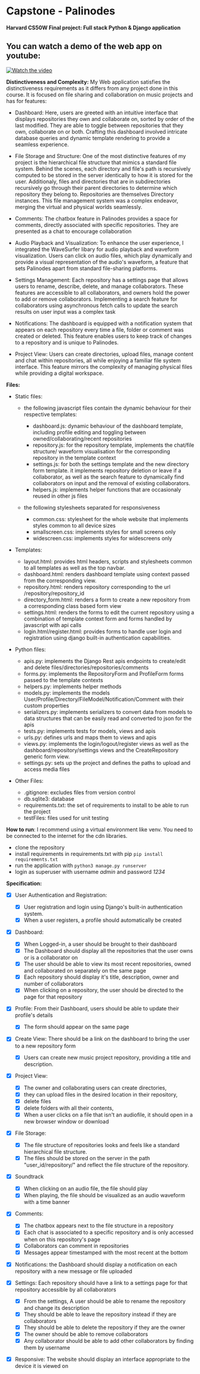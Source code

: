 # Capstone - Palinodes
**Harvard CS50W Final project: Full stack Python & Django application** 
## You can watch a demo of the web app on youtube:
[![Watch the video](https://img.youtube.com/vi/ASuaOeJHPxo/hqdefault.jpg)](https://www.youtube.com/embed/ASuaOeJHPxo)




**Distinctiveness and Complexity:**
  My Web application satisfies the distinctiveness requirements as it differs from any project done in this course. It is focused on file sharing and collaboration on music projects and has for features:
  - Dashboard:
      Here, users are greeted with an intuitive interface that displays repositories they own and collaborate on, sorted by order of the last modified. They are able to toggle between repositories that they own, collaborate on or both. Crafting this dashboard involved intricate database queries and dynamic template rendering to provide a seamless experience.

  - File Storage and Structure:
      One of the most distinctive features of my project is the hierarchical file structure that mimics a standard file system. Behind the scenes, each directory and file's path is recursively computed to be stored in the server identically to how it is stored for the user. Additionaly, files and directories that are in subdirectories recursively go through their parent directories to determine which repository they belong to. Repositories are themselves Directory instances. This file management system was a complex endeavor, merging the virtual and physical worlds seamlessly.

  - Comments:
      The chatbox feature in Palinodes provides a space for comments, directly associated with specific repositories. They are presented as a chat to encourage collaboration

  - Audio Playback and Visualization:
      To enhance the user experience, I integrated the WaveSurfer libary for audio playback and waveform visualization. Users can click on audio files, which play dynamically and provide a visual representation of the audio's waveform, a feature that sets Palinodes apart from standard file-sharing platforms.

  - Settings Management:
      Each repository has a settings page that allows users to rename, describe, delete, and manage collaborators. These features are accessible to all collaborators, and owners hold the power to add or remove collaborators. Implementing a search feature for collaborators using asynchronous fetch calls to update the search results on user input was a complex task

  - Notifications:
      The dashboard is equipped with a notification system that appears on each repository every time a file, folder or comment was created or deleted. This feature enables users to keep track of changes to a repository and is unique to Palinodes.

  - Project View:
      Users can create directories, upload files, manage content and chat within repositories, all while enjoying a familiar file system interface. This feature mirrors the complexity of managing physical files while providing a digital workspace.

**Files:**
  - Static files:
    - the following javascript files contain the dynamic behaviour for their respective templates:
      - dashboard.js: dynamic behaviour of the dashboard template, including profile editing and toggling between owned/collaborating/recent repositories
      - repository.js: for the repository template, implements the chat/file structure/ waveform visualisation for the corresponding repository in the template context
      - settings.js: for both the settings template and the new directory form template. it implements repository deletion or leave if a collaborator, as well as the search feature to dynamically find collaborators on input and the removal of existing collaborators.
      - helpers.js: implements helper functions that are occasionaly reused in other js files

    - the following stylesheets separated for responsiveness
      - common.css: stylesheet for the whole website that implements styles common to all device sizes
      - smallscreen.css: implements styles for small screens only
      - widescreen.css: implements styles for widescreens only
  
  - Templates:
    - layout.html: provides html headers, scripts and stylesheets common to all templates as well as the top navbar.
    - dashboard.html: renders dashboard template using context passed from the corresponding view.
    - repository.html: renders repository corresponding to the url /repository/repository_id
    - directory_form.html: renders a form to create a new repository from a corresponding class based form view
    - settings.html: renders the forms to edit the current repository using a combination of template context form and forms handled by javascript with api calls
    - login.html/register.html: provides forms to handle user login and registration using django built-in authentication capabilities.

  - Python files:
    - apis.py: implements the Django Rest apis endpoints to create/edit and delete files/directories/repositories/comments
    - forms.py: implements the RepositoryForm and ProfileForm forms passed to the template contexts
    - helpers.py: implements helper methods
    - models.py: implements the models User/Profile/Directory/FileModel/Notification/Comment with their custom properties
    - serializers.py: implements serializers to convert data from models to data structures that can be easily read and converted to json for the apis
    - tests.py: implements tests for models, views and apis
    - urls.py: defines urls and maps them to views and apis
    - views.py: implements the login/logout/register views as well as the dashboard/repository/settings views and the CreateRepository generic form view.
    - settings.py: sets up the project and defines the paths to upload and access media files

  
  - Other Files:
    - .gitignore: excludes files from version control
    - db.sqlite3: database
    - requirements.txt: the set of requirements to install to be able to run the project
    - testFiles: files used for unit testing

**How to run**:
I recommend using a virtual environment like venv.
You need to be connected to the internet for the cdn libraries.

- clone the repository
- install requirements in requirements.txt with pip `pip install requirements.txt`
- run the application with `python3 manage.py runserver`
- login as superuser with username _admin_ and password _1234_

**Specification:**

- [x] User Authentication and Registration:
  - [x] User registration and login using Django's built-in authentication system.
  - [x] When a user registers, a profile should automatically be created
  
- [x] Dashboard:
  - [x] When Logged-in, a user should be brought to their dashboard
  - [x] The Dashboard should display all the repositories that the user owns or is a collaborator on 
  - [x] The user should be able to view its most recent repositories, owned and collaborated on separately on the same page
  - [x] Each repository should display it's title, description, owner and number of collaborators
  - [x] When clicking on a repository, the user should be directed to the page for that repository
    
- [x] Profile: From their Dashboard, users should be able to update their profile's details
  - [x] The form should appear on the same page

- [x] Create View: There should be a link on the dashboard to bring the user to a new repository form 
  - [x]  Users can create new music project repository, providing a title and description.

- [x] Project View:
  - [x] The owner and collaborating users can create directories,
  - [x] they can upload files in the desired location in their repository,
  - [x] delete files 
  - [x] delete folders with all their contents,
  - [x] When a user clicks on a file that isn't an audiofile, it should open in a new browser window or download

- [x] File Storage:
    - [x] The file structure of repositories looks and feels like a standard hierarchical file structure.
    - [x] The files should be stored on the server in the path "user_id/repository/" and reflect the file structure of the repository.

- [x] Soundtrack
    - [x] When clicking on an audio file, the file should play 
    - [x] When playing, the file should be visualized as an audio waveform with a time banner

- [x] Comments:
  - [x] The chatbox appears next to the file structure in a repository
  - [x] Each chat is associated to a specific repository and is only accessed when on this repository's page
  - [x] Collaborators can comment in repositories
  - [x] Messages appear timestamped with the most recent at the bottom

- [x] Notifications: the Dashboard should display a notification on each repository with a new message or file uploaded

- [x] Settings: Each repository should have a link to a settings page for that repository accessible by all collaborators
  - [x] From the settings, A user should be able to rename the repository and change its description
  - [x] They should be able to leave the repository instead if they are collaborators
  - [x] They should be able to delete the repository if they are the owner
  - [x] The owner should be able to remove collaborators
  - [x] Any collaborator should be able to add other collaborators by finding them by username

- [x] Responsive: The website should display an interface appropriate to the device it is viewed on
